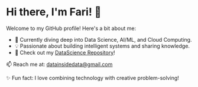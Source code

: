 # Hi there, I'm Fari! 👋

Welcome to my GitHub profile! Here's a bit about me:
- 🌱 Currently diving deep into Data Science, AI/ML, and Cloud Computing.
- 💡 Passionate about building intelligent systems and sharing knowledge.
- 🚀 Check out my [DataScience Repository](https://github.com/DataEden/DataScience)!

📫 Reach me at: [datainsidedata@gmail.com](mailto:datainsidedata@gmail.com)

✨ Fun fact: I love combining technology with creative problem-solving!

<!---
DataEden/DataEden is a ✨ special ✨ repository because its `README.md` (this file) appears on your GitHub profile.
You can click the Preview link to take a look at your changes.
--->
